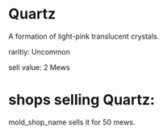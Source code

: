 # Quartz

A formation of light-pink translucent crystals.

raritiy: Uncommon

sell value: 2 Mews

# shops selling Quartz:

mold_shop_name sells it for 50 mews.